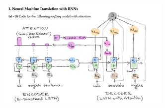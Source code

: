 ![](https://github.com/weiweia92/blog/blob/main/NLP/pic/Screen%20Shot%202021-07-20%20at%206.00.19%20PM.png)
